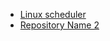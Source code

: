 - [Linux scheduler](https://github.com/PorridgeSwim/Linux-scheduler)
- [Repository Name 2](https://github.com/user/repository2)
